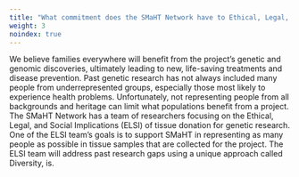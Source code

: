 ```yaml
---
title: "What commitment does the SMaHT Network have to Ethical, Legal, and Social Impact and Diversity, Equity, and Inclusion (DEI)?"
weight: 3
noindex: true
---
```


We believe families everywhere will benefit from the project’s genetic and genomic discoveries, ultimately leading to new, life-saving treatments and disease prevention. Past genetic research has not always included many people from underrepresented groups, especially those most likely to experience health problems. Unfortunately, not representing people from all backgrounds and heritage can limit what populations benefit from a project. The SMaHT Network has a team of researchers focusing on the Ethical, Legal, and Social Implications (ELSI) of tissue donation for genetic research. One of the ELSI team’s goals is to support SMaHT in representing as many people as possible in tissue samples that are collected for the project. The ELSI team will address past research gaps using a unique approach called Diversity, is.
